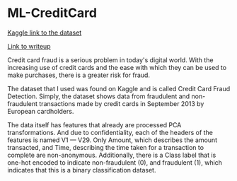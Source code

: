 # ML-CreditCard

[Kaggle link to the dataset](https://www.kaggle.com/datasets/mlg-ulb/creditcardfraud)

[Link to writeup](https://github.com/kingsotn/ML-CreditCard/blob/main/kingston_writeup.pdf)

Credit card fraud is a serious problem in today's digital world. With the increasing use of credit cards and the ease with which they can be used to make purchases, there is a greater risk for fraud.

The dataset that I used was found on Kaggle and is called Credit Card Fraud Detection. Simply, the dataset shows data from fraudulent and non-fraudulent transactions made by credit cards in September 2013 by European cardholders.

The data itself has features that already are processed PCA transformations. And due to confidentiality, each of the headers of the features is named V1 — V29. Only Amount, which describes the amount transacted, and Time, describing the time taken for a transaction to complete are non-anonymous. Additionally, there is a Class label that is one-hot encoded to indicate non-fraudulent (0), and fraudulent (1), which indicates that this is a binary classification dataset.

